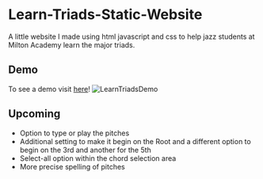 # Learn-Triads-Static-Website
A little website I made using html javascript and css to help jazz students at Milton Academy learn the major triads.

## Demo

To see a demo visit [here](https://learnmajortriads.static.app/)!
![LearnTriadsDemo](https://user-images.githubusercontent.com/85074410/163742582-75d39bab-b5f7-4d1e-b979-9dff2cefc0c9.jpg)

## Upcoming
- Option to type or play the pitches
- Additional setting to make it begin on the Root and a different option to begin on the 3rd and another for the 5th
- Select-all option within the chord selection area
- More precise spelling of pitches






